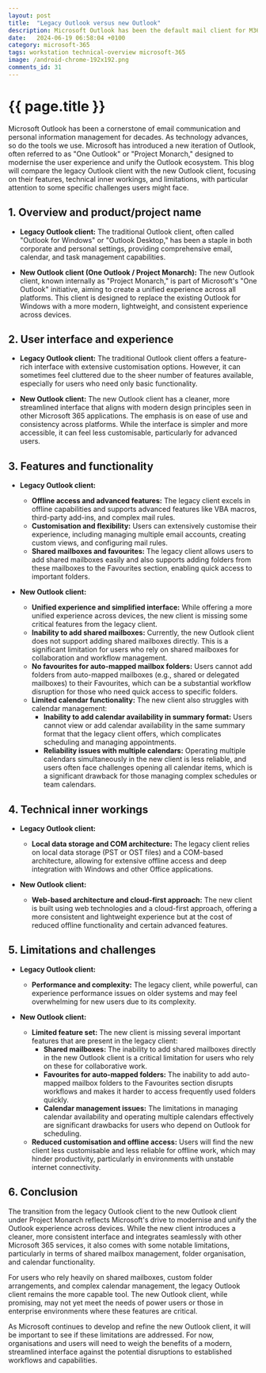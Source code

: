 ```yaml
---
layout: post
title:  "Legacy Outlook versus new Outlook"
description: Microsoft Outlook has been the default mail client for M365 for years.  What is this 'new Outlook', and how does it compare?
date:   2024-06-19 06:58:04 +0100
category: microsoft-365
tags: workstation technical-overview microsoft-365
image: /android-chrome-192x192.png
comments_id: 31
---
```

<h1>{{ page.title }}</h1>


Microsoft Outlook has been a cornerstone of email communication and personal information management for decades. As technology advances, so do the tools we use. Microsoft has introduced a new iteration of Outlook, often referred to as "One Outlook" or "Project Monarch," designed to modernise the user experience and unify the Outlook ecosystem. This blog will compare the legacy Outlook client with the new Outlook client, focusing on their features, technical inner workings, and limitations, with particular attention to some specific challenges users might face.

## 1. Overview and product/project name

- **Legacy Outlook client:** The traditional Outlook client, often called "Outlook for Windows" or "Outlook Desktop," has been a staple in both corporate and personal settings, providing comprehensive email, calendar, and task management capabilities.

- **New Outlook client (One Outlook / Project Monarch):** The new Outlook client, known internally as "Project Monarch," is part of Microsoft's "One Outlook" initiative, aiming to create a unified experience across all platforms. This client is designed to replace the existing Outlook for Windows with a more modern, lightweight, and consistent experience across devices.

## 2. User interface and experience

- **Legacy Outlook client:** The traditional Outlook client offers a feature-rich interface with extensive customisation options. However, it can sometimes feel cluttered due to the sheer number of features available, especially for users who need only basic functionality.

- **New Outlook client:** The new Outlook client has a cleaner, more streamlined interface that aligns with modern design principles seen in other Microsoft 365 applications. The emphasis is on ease of use and consistency across platforms. While the interface is simpler and more accessible, it can feel less customisable, particularly for advanced users.

## 3. Features and functionality

- **Legacy Outlook client:** 
  - **Offline access and advanced features:** The legacy client excels in offline capabilities and supports advanced features like VBA macros, third-party add-ins, and complex mail rules.
  - **Customisation and flexibility:** Users can extensively customise their experience, including managing multiple email accounts, creating custom views, and configuring mail rules.
  - **Shared mailboxes and favourites:** The legacy client allows users to add shared mailboxes easily and also supports adding folders from these mailboxes to the Favourites section, enabling quick access to important folders.

- **New Outlook client:** 
  - **Unified experience and simplified interface:** While offering a more unified experience across devices, the new client is missing some critical features from the legacy client.
  - **Inability to add shared mailboxes:** Currently, the new Outlook client does not support adding shared mailboxes directly. This is a significant limitation for users who rely on shared mailboxes for collaboration and workflow management.
  - **No favourites for auto-mapped mailbox folders:** Users cannot add folders from auto-mapped mailboxes (e.g., shared or delegated mailboxes) to their Favourites, which can be a substantial workflow disruption for those who need quick access to specific folders.
  - **Limited calendar functionality:** The new client also struggles with calendar management:
    - **Inability to add calendar availability in summary format:** Users cannot view or add calendar availability in the same summary format that the legacy client offers, which complicates scheduling and managing appointments.
    - **Reliability issues with multiple calendars:** Operating multiple calendars simultaneously in the new client is less reliable, and users often face challenges opening all calendar items, which is a significant drawback for those managing complex schedules or team calendars.

## 4. Technical inner workings

- **Legacy Outlook client:** 
  - **Local data storage and COM architecture:** The legacy client relies on local data storage (PST or OST files) and a COM-based architecture, allowing for extensive offline access and deep integration with Windows and other Office applications.

- **New Outlook client:** 
  - **Web-based architecture and cloud-first approach:** The new client is built using web technologies and a cloud-first approach, offering a more consistent and lightweight experience but at the cost of reduced offline functionality and certain advanced features.

## 5. Limitations and challenges

- **Legacy Outlook client:** 
  - **Performance and complexity:** The legacy client, while powerful, can experience performance issues on older systems and may feel overwhelming for new users due to its complexity.

- **New Outlook client:**
  - **Limited feature set:** The new client is missing several important features that are present in the legacy client:
    - **Shared mailboxes:** The inability to add shared mailboxes directly in the new Outlook client is a critical limitation for users who rely on these for collaborative work.
    - **Favourites for auto-mapped folders:** The inability to add auto-mapped mailbox folders to the Favourites section disrupts workflows and makes it harder to access frequently used folders quickly.
    - **Calendar management issues:** The limitations in managing calendar availability and operating multiple calendars effectively are significant drawbacks for users who depend on Outlook for scheduling.
  - **Reduced customisation and offline access:** Users will find the new client less customisable and less reliable for offline work, which may hinder productivity, particularly in environments with unstable internet connectivity.

## 6. Conclusion

The transition from the legacy Outlook client to the new Outlook client under Project Monarch reflects Microsoft's drive to modernise and unify the Outlook experience across devices. While the new client introduces a cleaner, more consistent interface and integrates seamlessly with other Microsoft 365 services, it also comes with some notable limitations, particularly in terms of shared mailbox management, folder organisation, and calendar functionality.

For users who rely heavily on shared mailboxes, custom folder arrangements, and complex calendar management, the legacy Outlook client remains the more capable tool. The new Outlook client, while promising, may not yet meet the needs of power users or those in enterprise environments where these features are critical.

As Microsoft continues to develop and refine the new Outlook client, it will be important to see if these limitations are addressed. For now, organisations and users will need to weigh the benefits of a modern, streamlined interface against the potential disruptions to established workflows and capabilities.
